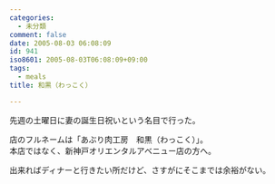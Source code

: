 ```yaml
---
categories:
  - 未分類
comment: false
date: 2005-08-03 06:08:09
id: 941
iso8601: 2005-08-03T06:08:09+09:00
tags:
  - meals
title: 和黒（わっこく）

---
```


<div class="entry-body">
  <p>先週の土曜日に妻の誕生日祝いという名目で行った。</p>

  <p>店のフルネームは「あぶり肉工房　和黒（わっこく）」。<br />
    本店ではなく、新神戸オリエンタルアベニュー店の方へ。</p>

  <p>出来ればディナーと行きたい所だけど、さすがにそこまでは余裕がない。</p>

  <script type="text/javascript" src="http://maps.google.com/maps?hl=ja&amp;file=api&amp;v=2&amp;key=ABQIAAAAQeU0HlFLVzUBN_O7g8guNRQIS39eiJ8SO_anhfU-PUsCcHeT5hS9chvyJvWFtuMnot8EsDowzy_FRQ" charset="utf-8"></script>
  <script type="text/javascript">
    <![CDATA[
    //<![CDATA[
    function attachOnLoad(func) {
      window.attachEvent ?
        window.attachEvent('onload', func) :
        window.addEventListener('load', func, false);
    }

    function attachBeforeUnload(func) {
      window.attachEvent ?
        window.attachEvent('onbeforeunload', func) :
        window.addEventListener('beforeunload', func, false);
    }

    function generateGMap(mapid, address, lat, lng, zoom, maptype) {
      if (GBrowserIsCompatible()) {
        var map = new GMap2(document.getElementById(mapid));
        map.addControl(new GSmallMapControl());
        map.addControl(new GMapTypeControl());
        var center = new GLatLng(lat, lng);
        if (typeof maptype == 'string') maptype = eval(maptype);
        map.setCenter(center, zoom, maptype);
        var marker = new GMarker(center, G_DEFAULT_ICON);
        map.addOverlay(marker);
        var html = '<div style="width:12em;font-size:small">' + address + '
    ]]>
  </script>
</div>

